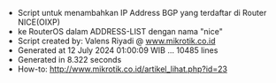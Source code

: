 - Script untuk menambahkan IP Address BGP yang terdaftar di Router NICE(OIXP)
- ke RouterOS dalam ADDRESS-LIST dengan nama "nice"
- Script created by: Valens Riyadi @ www.mikrotik.co.id
- Generated at 12 July 2024 01:00:09 WIB ... 10485 lines
- Generated in 8.322 seconds
- How-to: http://www.mikrotik.co.id/artikel_lihat.php?id=23
